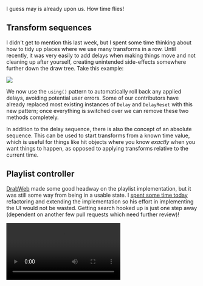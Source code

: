 I guess may is already upon us. How time flies!

## Transform sequences

I didn't get to mention this last week, but I spent some time thinking about how to tidy up places where we use many transforms in a row. Until recently, it was very easily to add delays when making things move and not cleaning up after yourself, creating unintended side-effects somewhere further down the draw tree. Take this example:

![](https://puu.sh/vBQru/01abab5e97.png)

We now use the `using()` pattern to automatically roll back any applied delays, avoiding potential user errors. Some of our contributors have already replaced most existing instances of `Delay` and `DelayReset` with this new pattern; once everything is switched over we can remove these two methods completely.

In addition to the delay sequence, there is also the concept of an absolute sequence. This can be used to start transforms from a known time value, which is useful for things like hit objects where you know *exactly* when you want things to happen, as opposed to applying transforms relative to the current time.

## Playlist controller

[DrabWeb](https://github.com/DrabWeb) made some good headway on the playlist implementation, but it was still some way from being in a usable state. I [spent some time today](https://github.com/ppy/osu/pull/687) refactoring and extending the implementation so his effort in implementing the UI would not be wasted. Getting search hooked up is just one step away (dependent on another few pull requests which need further review)!

<video src="//puu.sh/zPnrU/fc1c50981e.mp4" controls />

## Paragraph (and word wrap) support

Again building on [DrabWeb](https://github.com/DrabWeb)'s initiative, I [polished]([#679](https://github.com/ppy/osu-framework/pull/679)) the `Paragraph` logic so we can finally wrap words correctly. While this isn't used anywhere in-game yet, here's a quick look at where things stand.

![](https://puu.sh/vBXJh/c9318ebe00.gif)

## Other things

- The localisation system continues to get more implementation details thanks to [huoyaoyuan](https://github.com/huoyaoyuan) [#678](https://github.com/ppy/osu-framework/pull/678).
- A potential regression was fixed post song select performance improvements [#693](https://github.com/ppy/osu/pull/693).
- Quite a sizeable refactor of osu! autoplay code by [gracefu](https://github.com/thomastanck) was merged [#665](https://github.com/ppy/osu/pull/665). No visible changes, but the code is much more elegant.

## New release available

2017.501.0 is now available from [github releases](https://github.com/ppy/osu/releases/tag/v2017.501.0) (or via auto-update if you already have lazer installed)! Contains everything above.